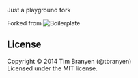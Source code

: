 Just a playground fork

Forked from
![Boilerplate](https://github.com/backbone-boilerplate/backbone-boilerplate/raw/assets/header.png)

## License ##
Copyright © 2014 Tim Branyen (@tbranyen)  
Licensed under the MIT license.
